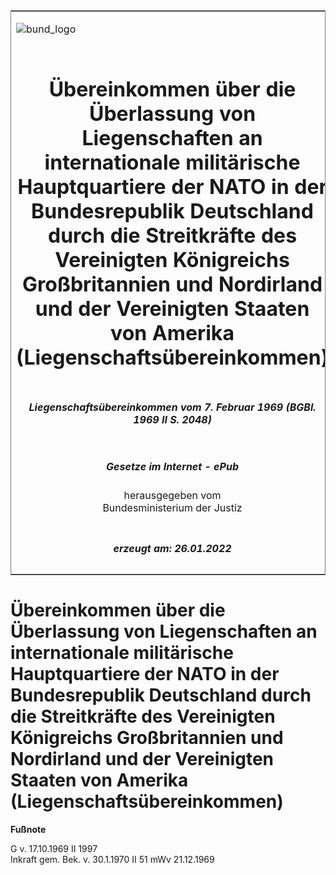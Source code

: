 <span id="DECKBLATT.html"></span>

<table border="0" frame="border" width="100%">

<tr valign="top">

<td align="left">

![bund\_logo](BfJ_2021_Web_de_de.gif)

</td>

<td align="right">

 

</td>

</tr>

<tr align="center" valign="middle">

<td colspan="2">

# Übereinkommen über die Überlassung von Liegenschaften an internationale militärische Hauptquartiere der NATO in der Bundesrepublik Deutschland durch die Streitkräfte des Vereinigten Königreichs Großbritannien und Nordirland und der Vereinigten Staaten von Amerika (Liegenschaftsübereinkommen)

</td>

</tr>

<tr align="center" valign="middle">

<td colspan="2">

##### Liegenschaftsübereinkommen vom 7. Februar 1969 (BGBl. 1969 II S. 2048)

</td>

</tr>

<tr align="center" valign="middle">

<td colspan="2">

  
  

##### Gesetze im Internet - ePub  
  
herausgegeben vom  
Bundesministerium der Justiz

</td>

</tr>

<tr align="center" valign="bottom">

<td colspan="2">

  
  

##### erzeugt am: 26.01.2022

</td>

</tr>

</table>

<span id="BJNR220480969.html"></span>

# Übereinkommen über die Überlassung von Liegenschaften an internationale militärische Hauptquartiere der NATO in der Bundesrepublik Deutschland durch die Streitkräfte des Vereinigten Königreichs Großbritannien und Nordirland und der Vereinigten Staaten von Amerika (Liegenschaftsübereinkommen)

<div>

  
**Fußnote**

<div class="jnhtml">

<div>

<div class="jurAbsatz">

G v. 17.10.1969 II 1997  
Inkraft gem. Bek. v. 30.1.1970 II 51 mWv 21.12.1969

</div>

</div>

</div>

</div>
